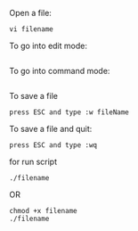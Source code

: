 Open a file:
```
vi filename
```

To go into edit mode:
```press ESC and type I
```

To go into command mode:

```press ESC
```

To save a file
```
press ESC and type :w fileName
```

To save a file and quit:
```
press ESC and type :wq
```

for run script 


```
./filename
```
OR 
```
chmod +x filename
./filename
```